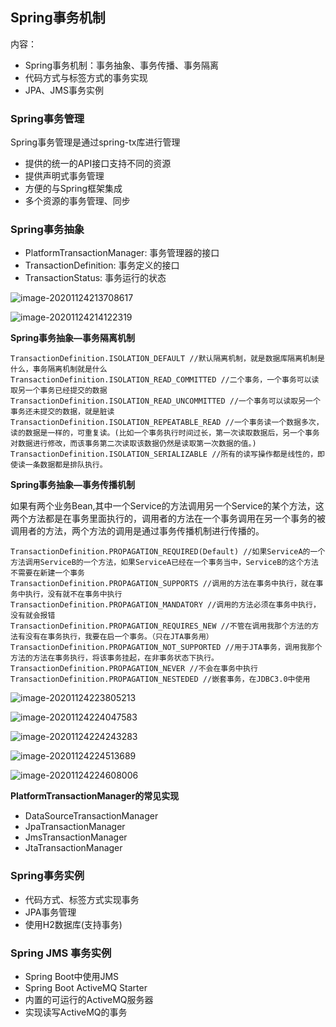 ## Spring事务机制

内容：

- Spring事务机制：事务抽象、事务传播、事务隔离
- 代码方式与标签方式的事务实现
- JPA、JMS事务实例

### Spring事务管理

Spring事务管理是通过spring-tx库进行管理

- 提供的统一的API接口支持不同的资源
- 提供声明式事务管理
- 方便的与Spring框架集成
- 多个资源的事务管理、同步

### Spring事务抽象

- PlatformTransactionManager: 事务管理器的接口
- TransactionDefinition: 事务定义的接口
- TransactionStatus: 事务运行的状态

![image-20201124213708617](C:\Users\Ally\AppData\Roaming\Typora\typora-user-images\image-20201124213708617.png)

![image-20201124214122319](C:\Users\Ally\AppData\Roaming\Typora\typora-user-images\image-20201124214122319.png)

**Spring事务抽象—事务隔离机制**

```
TransactionDefinition.ISOLATION_DEFAULT //默认隔离机制，就是数据库隔离机制是什么，事务隔离机制就是什么
TransactionDefinition.ISOLATION_READ_COMMITTED //二个事务，一个事务可以读取另一个事务已经提交的数据
TransactionDefinition.ISOLATION_READ_UNCOMMITTED //一个事务可以读取另一个事务还未提交的数据，就是脏读
TransactionDefinition.ISOLATION_REPEATABLE_READ	//一个事务读一个数据多次，读的数据是一样的，可重复读。(比如一个事务执行时间过长，第一次读取数据后，另一个事务对数据进行修改，而该事务第二次读取该数据仍然是读取第一次数据的值。)
TransactionDefinition.ISOLATION_SERIALIZABLE //所有的读写操作都是线性的，即使读一条数据都是排队执行。
```

**Spring事务抽象—事务传播机制**

如果有两个业务Bean,其中一个Service的方法调用另一个Service的某个方法，这两个方法都是在事务里面执行的，调用者的方法在一个事务调用在另一个事务的被调用者的方法，两个方法的调用是通过事务传播机制进行传播的。

```
TransactionDefinition.PROPAGATION_REQUIRED(Default) //如果ServiceA的一个方法调用ServiceB的一个方法，如果ServiceA已经在一个事务当中，ServiceB的这个方法不需要在新建一个事务
TransactionDefinition.PROPAGATION_SUPPORTS //调用的方法在事务中执行，就在事务中执行，没有就不在事务中执行
TransactionDefinition.PROPAGATION_MANDATORY //调用的方法必须在事务中执行，没有就会报错
TransactionDefinition.PROPAGATION_REQUIRES_NEW //不管在调用我那个方法的方法有没有在事务执行，我要在启一个事务。（只在JTA事务用）
TransactionDefinition.PROPAGATION_NOT_SUPPORTED //用于JTA事务，调用我那个方法的方法在事务执行，将该事务挂起，在非事务状态下执行。
TransactionDefinition.PROPAGATION_NEVER //不会在事务中执行
TransactionDefinition.PROPAGATION_NESTEDED //嵌套事务，在JDBC3.0中使用
```

![image-20201124223805213](C:\Users\Ally\AppData\Roaming\Typora\typora-user-images\image-20201124223805213.png)

![image-20201124224047583](C:\Users\Ally\AppData\Roaming\Typora\typora-user-images\image-20201124224047583.png)

![image-20201124224243283](C:\Users\Ally\AppData\Roaming\Typora\typora-user-images\image-20201124224243283.png)

![image-20201124224513689](C:\Users\Ally\AppData\Roaming\Typora\typora-user-images\image-20201124224513689.png)

![image-20201124224608006](C:\Users\Ally\AppData\Roaming\Typora\typora-user-images\image-20201124224608006.png)

**PlatformTransactionManager的常见实现**

- DataSourceTransactionManager
- JpaTransactionManager
- JmsTransactionManager
- JtaTransactionManager

### Spring事务实例

- 代码方式、标签方式实现事务
- JPA事务管理
- 使用H2数据库(支持事务)

### Spring JMS 事务实例

- Spring Boot中使用JMS
- Spring Boot ActiveMQ Starter
- 内置的可运行的ActiveMQ服务器
- 实现读写ActiveMQ的事务